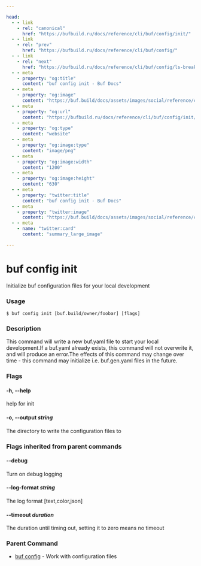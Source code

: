 ```yaml
---

head:
  - - link
    - rel: "canonical"
      href: "https://bufbuild.ru/docs/reference/cli/buf/config/init/"
  - - link
    - rel: "prev"
      href: "https://bufbuild.ru/docs/reference/cli/buf/config/"
  - - link
    - rel: "next"
      href: "https://bufbuild.ru/docs/reference/cli/buf/config/ls-breaking-rules/"
  - - meta
    - property: "og:title"
      content: "buf config init - Buf Docs"
  - - meta
    - property: "og:image"
      content: "https://buf.build/docs/assets/images/social/reference/cli/buf/config/init.png"
  - - meta
    - property: "og:url"
      content: "https://bufbuild.ru/docs/reference/cli/buf/config/init/"
  - - meta
    - property: "og:type"
      content: "website"
  - - meta
    - property: "og:image:type"
      content: "image/png"
  - - meta
    - property: "og:image:width"
      content: "1200"
  - - meta
    - property: "og:image:height"
      content: "630"
  - - meta
    - property: "twitter:title"
      content: "buf config init - Buf Docs"
  - - meta
    - property: "twitter:image"
      content: "https://buf.build/docs/assets/images/social/reference/cli/buf/config/init.png"
  - - meta
    - name: "twitter:card"
      content: "summary_large_image"

---
```


# buf config init

Initialize buf configuration files for your local development

### Usage

```console
$ buf config init [buf.build/owner/foobar] [flags]
```

### Description

This command will write a new buf.yaml file to start your local development.If a buf.yaml already exists, this command will not overwrite it, and will produce an error.The effects of this command may change over time - this command may initialize i.e. buf.gen.yaml files in the future.

### Flags

#### \-h, --help

help for init

#### \-o, --output _string_

The directory to write the configuration files to

### Flags inherited from parent commands

#### \--debug

Turn on debug logging

#### \--log-format _string_

The log format \[text,color,json\]

#### \--timeout _duration_

The duration until timing out, setting it to zero means no timeout

### Parent Command

- [buf config](../) - Work with configuration files
